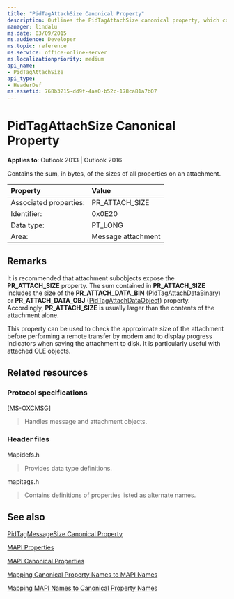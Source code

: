 ```yaml
---
title: "PidTagAttachSize Canonical Property"
description: Outlines the PidTagAttachSize canonical property, which contains the sum, in bytes, of the sizes of all properties on an attachment. 
manager: lindalu
ms.date: 03/09/2015
ms.audience: Developer
ms.topic: reference
ms.service: office-online-server
ms.localizationpriority: medium
api_name:
- PidTagAttachSize
api_type:
- HeaderDef
ms.assetid: 768b3215-dd9f-4aa0-b52c-178ca81a7b07
---
```


# PidTagAttachSize Canonical Property

  
  
**Applies to**: Outlook 2013 | Outlook 2016 
  
Contains the sum, in bytes, of the sizes of all properties on an attachment. 
  
|Property|Value|
|:-----|:-----|
|Associated properties:  <br/> |PR_ATTACH_SIZE  <br/> |
|Identifier:  <br/> |0x0E20  <br/> |
|Data type:  <br/> |PT_LONG  <br/> |
|Area:  <br/> |Message attachment  <br/> |
   
## Remarks

It is recommended that attachment subobjects expose the **PR_ATTACH_SIZE** property. The sum contained in **PR_ATTACH_SIZE** includes the size of the **PR_ATTACH_DATA_BIN** ([PidTagAttachDataBinary](pidtagattachdatabinary-canonical-property.md)) or **PR_ATTACH_DATA_OBJ** ([PidTagAttachDataObject](pidtagattachdataobject-canonical-property.md)) property. Accordingly, **PR_ATTACH_SIZE** is usually larger than the contents of the attachment alone. 
  
This property can be used to check the approximate size of the attachment before performing a remote transfer by modem and to display progress indicators when saving the attachment to disk. It is particularly useful with attached OLE objects. 
  
## Related resources

### Protocol specifications

[[MS-OXCMSG]](https://msdn.microsoft.com/library/7fd7ec40-deec-4c06-9493-1bc06b349682%28Office.15%29.aspx)
  
> Handles message and attachment objects.
    
### Header files

Mapidefs.h
  
> Provides data type definitions.
    
mapitags.h
  
> Contains definitions of properties listed as alternate names.
    
## See also



[PidTagMessageSize Canonical Property](pidtagmessagesize-canonical-property.md)


[MAPI Properties](mapi-properties.md)
  
[MAPI Canonical Properties](mapi-canonical-properties.md)
  
[Mapping Canonical Property Names to MAPI Names](mapping-canonical-property-names-to-mapi-names.md)
  
[Mapping MAPI Names to Canonical Property Names](mapping-mapi-names-to-canonical-property-names.md)


